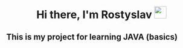 <h1 align="center">Hi there, I'm Rostyslav
<img src="https://github.com/blackcater/blackcater/raw/main/images/Hi.gif" height="32"/></h1>
<h2>This is my project for learning JAVA (basics)</h2>


